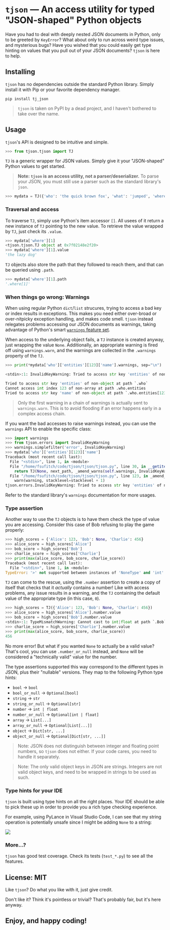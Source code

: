 # `tjson` &mdash; An access utility for typed "JSON-shaped" Python objects

Have you had to deal with deeply nested JSON documents in Python, only to be greeted by `KeyError`? What about only to run across weird type issues, and mysterious bugs? Have you wished that you could easily get type hinting on values that you pull out of your JSON documents? `tjson` is here to help.

## Installing

`tjson` has no dependencies outside the standard Python library. Simply install it with Pip or your favorite dependency manager.

    pip install tj_json

> `tjson` is taken on PyPI by a dead project, and I haven't bothered to take over the name.

## Usage

`tjson`'s API  is designed to be intuitive and simple.

```py
>>> from tjson.tjson import TJ
```

`TJ` is a generic wrapper for JSON values. Simply give it your "JSON-shaped" Python values to get started.

> **Note: `tjson` is an access utility, not a parser/deserializer.** To parse your JSON, you must still use a parser such as the standard library's `json`.

```py
>>> mydata = TJ({'who': 'the quick brown fox', 'what': 'jumped', 'where': ['over', 'the lazy dog'], 'timestamp': 12345.123})
```

### Traversal and access

To traverse `TJ`, simply use Python's item accessor `[]`. All usees of it return a new instance of `TJ` pointing to the new value. To retrieve the value wrapped by `TJ`, just check its `.value`.

```py
>>> mydata['where'][1]
<tjson.tjson.TJ object at 0x7f02148e2f20>
>>> mydata['where'][1].value
'the lazy dog'
```

`TJ` objects also store the path that they followed to reach them, and that can be queried using `.path`.

```py
>>> mydata['where'][1].path
'.where[1]'
```

### When things go wrong: Warnings

When using regular Python `dict`/`list` strucures, trying to access a bad key or index results in exceptions. This makes you need either over-broad or over-nitpicky exception handling, and makes code smell. `tjson` instead relegates problems accessing our JSON documents as warnings, taking advantage of Python's smart [`warnings` feature set](https://docs.python.org/3/library/warnings.html).

When access to the underlying object fails, a `TJ` instance is created anyway, just wrapping the value `None`. Additionally, an appropriate warning is fired off using `warnings.warn`, and the warnings are collected in the `.warnings` property of the `TJ`.

```py
>>> print(*mydata['who']['entities'][123]['name'].warnings, sep="\n")

<stdin>:1: InvalidKeyWarning: Tried to access str key 'entities' of non-object at path `.who`

Tried to access str key 'entities' of non-object at path `.who`
Cannot access int index 123 of non-array at path .who.entities
Tried to access str key 'name' of non-object at path `.who.entities[123]`
```

> Only the first warning in a chain of warnings is actually sent to `warnings.warn`. This is to avoid flooding if an error happens early in a complex access chain.

If you want the bad accesses to raise warnings instead, you can use the `warnings` API to enable the specific class:

```py
>>> import warnings
>>> from tjson.errors import InvalidKeyWarning
>>> warnings.simplefilter('error', InvalidKeyWarning)
>>> mydata['who']['entities'][123]['name']
Traceback (most recent call last):
  File "<stdin>", line 1, in <module>
  File "/home/fsufitch/code/tjson/tjson/tjson.py", line 30, in __getitem__
    return TJ(None, next_path, _amend_warns(self.warnings, InvalidKeyWarning(f"Tried to access str key {repr(key)} of non-object at path `{self.path}`"), 2))
  File "/home/fsufitch/code/tjson/tjson/tjson.py", line 123, in _amend_warns
    warn(warning, stacklevel=stacklevel + 1)
tjson.errors.InvalidKeyWarning: Tried to access str key 'entities' of non-object at path `.who`
```

Refer to the standard library's `warnings` documentation for more usages.

### Type assertion

Another way to use the `TJ` objects is to have them check the type of value you are accessing. Consider this case of Bob refusing to play the game properly:

```py
>>> high_scores = {'Alice': 123, 'Bob': None, 'Charlie': 456}
>>> alice_score = high_scores['Alice']
>>> bob_score = high_scores['Bob']
>>> charlie_score = high_scores['Charlie']
>>> print(max(alice_score, bob_score, charlie_score))
Traceback (most recent call last):
  File "<stdin>", line 1, in <module>
TypeError: '>' not supported between instances of 'NoneType' and 'int'
```

`TJ` can come to the rescue, using the `.number` assertion to create a copy of itself that checks that it _actually_ contains a number! Like with access problems, any issue results in a warning, and the `TJ` containing the default value of the appropriate type (in this case, `0`).

```py
>>> high_scores = TJ({'Alice': 123, 'Bob': None, 'Charlie': 456})
>>> alice_score = high_scores['Alice'].number.value
>>> bob_score = high_scores['Bob'].number.value
<stdin>:1: TypeMismatchWarning: Cannot cast to int|float at path `.Bob`
>>> charlie_score = high_scores['Charlie'].number.value
>>> print(max(alice_score, bob_score, charlie_score))
456
```

No more error! But what if you wanted `None` to actually be a valid value? That's cool, you can use `.number_or_null` instead, and `None` will be considered a "technically valid" value for the number.

The type assertions supported this way correspond to the different types in JSON, plus their "nullable" versions. They map to the following Python type hints:

* `bool` &rarr; `bool`
* `bool_or_null` &rarr; `Optional[bool]`
* `string` &rarr; `str`
* `string_or_null` &rarr; `Optional[str]`
* `number` &rarr; `int | float`  
* `number_or_null` &rarr; `Optional[int | float]`
* `array` &rarr; `List[...]`
* `array_or_null` &rarr; `Optional[List[...]]`
* `object` &rarr; `Dict[str, ...]`
* `object_or_null` &rarr; `Optional[Dict[str, ...]]` 

> Note: JSON does not distinguish between integer and floating point numbers, so `tjson` does not either. If your code cares, you need to handle it separately.

> Note: The only valid object keys in JSON are strings. Integers are not valid object keys, and need to be wrapped in strings to be used as such.

### Type hints for your IDE

`tjson` is built using type hints on all the right places. Your IDE should be able to pick these up in order to provide you a rich type checking experience.

For example, using PyLance in Visual Studio Code, I can see that my string operation is potentially unsafe since I might be adding `None` to a string:

![](./type_hint_example.png)

### More...?

`tjson` has good test coverage. Check its tests (`test_*.py`) to see all the features.

## License: MIT

Like `tjson`? Do what you like with it, just give credit.

Don't like it? Think it's pointless or trivial? That's probably fair, but it's here anyway.

## Enjoy, and happy coding!